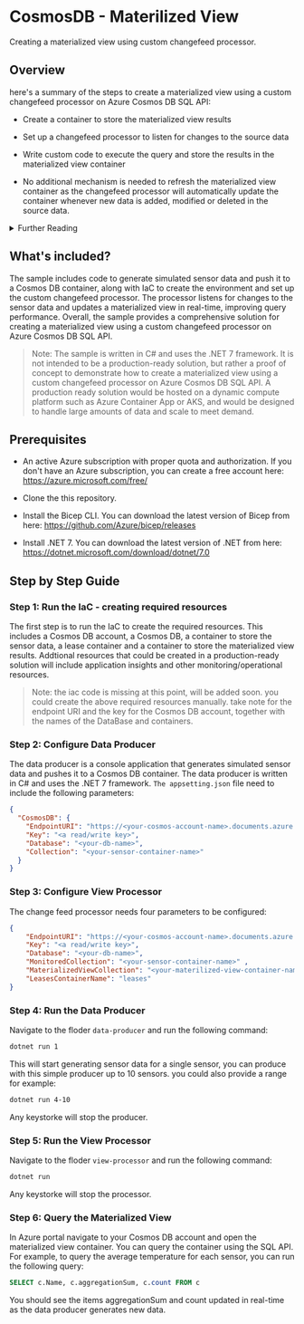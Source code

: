 # CosmosDB - Materilized View

Creating a materialized view using custom changefeed processor. 

## Overview

here's a summary of the steps to create a materialized view using a custom changefeed processor on Azure Cosmos DB SQL API: 

- Create a container to store the materialized view results

- Set up a changefeed processor to listen for changes to the source data

- Write custom code to execute the query and store the results in the materialized view container

- No additional mechanism is needed to refresh the materialized view container as the changefeed processor will automatically update the container whenever new data is added, modified or deleted in the source data.

<details>
<summary>Further Reading</summary>

Creating a materialized view using a custom changefeed processor is an effective way to streamline and optimize data processing workflows on Azure Cosmos DB SQL API. A materialized view is a precomputed summary of data that is stored in a container, making queries much faster and reducing the amount of processing power required to execute them. The custom changefeed processor listens for changes to the source data and updates the materialized view container accordingly, ensuring that the view stays up-to-date with the source data. 

To create a materialized view using a custom changefeed processor on Azure Cosmos DB SQL API, there are several steps that need to be followed. First, a container needs to be created to store the results of the materialized view. This container should have the same structure as the output of the query. 

Next, a changefeed processor needs to be set up to listen for changes to the source data. The Azure Cosmos DB Change Feed Processor library can be used to create the changefeed processor. 

Once the changefeed processor is set up, custom code needs to be written to execute the query and store the results in the materialized view container. This code will depend on the specific tools and frameworks being used and will involve connecting to the data source, executing the query, and writing the results to the materialized view container. 

Finally, no additional mechanism is needed to refresh the materialized view container as the changefeed processor will automatically update the container whenever new data is added, modified or deleted in the source data. 

Overall, creating a materialized view using a custom changefeed processor on Azure Cosmos DB SQL API can significantly improve query performance and optimize data processing workflows. By following the above steps and leveraging the right tools and frameworks, a robust and efficient system can be created for storing and querying data.

</details>

## What's included?

The sample includes code to generate simulated sensor data and push it to a Cosmos DB container, along with IaC to create the environment and set up the custom changefeed processor. The processor listens for changes to the sensor data and updates a materialized view in real-time, improving query performance. Overall, the sample provides a comprehensive solution for creating a materialized view using a custom changefeed processor on Azure Cosmos DB SQL API.

> Note: The sample is written in C# and uses the .NET 7 framework. It is not intended to be a production-ready solution, but rather a proof of concept to demonstrate how to create a materialized view using a custom changefeed processor on Azure Cosmos DB SQL API. A production ready solution would be hosted on a dynamic compute platform such as Azure Container App or AKS, and would be designed to handle large amounts of data and scale to meet demand. 

## Prerequisites

- An active Azure subscription with proper quota and authorization. If you don't have an Azure subscription, you can create a free account here: https://azure.microsoft.com/free/

- Clone the this repository.

- Install the Bicep CLI. You can download the latest version of Bicep from here: https://github.com/Azure/bicep/releases

- Install .NET 7. You can download the latest version of .NET from here: https://dotnet.microsoft.com/download/dotnet/7.0 


## Step by Step Guide

### Step 1: Run the IaC - creating required resources

The first step is to run the IaC to create the required resources. This includes a Cosmos DB account, a Cosmos DB, a container to store the sensor data, a lease container and a container to store the materialized view results. Addtional resources that could be created in a production-ready solution will include application insights and other monitoring/operational resources.

> Note: the iac code is missing at this point, will be added soon. you could create the above required resources manually. take note for the endpoint URI and the key for the Cosmos DB account, together with the names of the DataBase and containers.

### Step 2: Configure Data Producer

The data producer is a console application that generates simulated sensor data and pushes it to a Cosmos DB container. The data producer is written in C# and uses the .NET 7 framework. `The appsetting.json` file need to include the following parameters:

```json
{  
  "CosmosDB": {  
    "EndpointURI": "https://<your-cosmos-account-name>.documents.azure.com:443/",  
    "Key": "<a read/write key>",  
    "Database": "<your-db-name>",  
    "Collection": "<your-sensor-container-name>" 
  }  
} 
```
### Step 3: Configure View Processor

The change feed processor needs four parameters to be configured:

```json
{    
    "EndpointURI": "https://<your-cosmos-account-name>.documents.azure.com:443/",  
    "Key": "<a read/write key>",
    "Database": "<your-db-name>",  
    "MonitoredCollection": "<your-sensor-container-name>" ,
    "MaterializedViewCollection": "<your-materilized-view-container-name>" ,
    "LeasesContainerName": "leases"  
} 
```

### Step 4: Run the Data Producer

Navigate to the floder `data-producer` and run the following command:

```bash
dotnet run 1 
```
This will start generating sensor data for a single sensor, you can produce with this simple producer up to 10 sensors. you could also provide a range for example:

```bash
dotnet run 4-10 
```

Any keystorke will stop the producer.

### Step 5: Run the View Processor

Navigate to the floder `view-processor` and run the following command:

```bash
dotnet run 
```

Any keystorke will stop the processor.

### Step 6: Query the Materialized View

In Azure portal navigate to your Cosmos DB account and open the materialized view container. You can query the container using the SQL API. For example, to query the average temperature for each sensor, you can run the following query:

```sql
SELECT c.Name, c.aggregationSum, c.count FROM c
```

You should see the items aggregationSum and count updated in real-time as the data producer generates new data.

